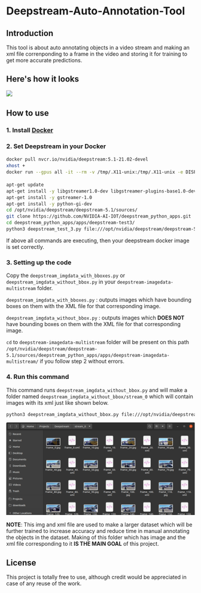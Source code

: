 # Deepstream-Auto-Annotation-Tool

## Introduction
This tool is about auto annotating objects in a video stream and making an xml file correnponding to a frame in the video and storing it for training to get more accurate predictions.


## Here's how it looks
<p>
    <img src='media/img_w_xml.gif' width='640'>
</p>

## How to use
### 1. Install [Docker](https://docs.docker.com/get-docker/)


### 2. Set Deepstream in your Docker
```sh
docker pull nvcr.io/nvidia/deepstream:5.1-21.02-devel
xhost +
docker run --gpus all -it --rm -v /tmp/.X11-unix:/tmp/.X11-unix -e DISPLAY=$DISPLAY -w /opt/nvidia/deepstream/deepstream-5.1 nvcr.io/nvidia/deepstream:5.1-21.02-devel

apt-get update
apt-get install -y libgstreamer1.0-dev libgstreamer-plugins-base1.0-dev
apt-get install -y gstreamer-1.0
apt-get install -y python-gi-dev
cd /opt/nvidia/deepstream/deepstream-5.1/sources/
git clone https://github.com/NVIDIA-AI-IOT/deepstream_python_apps.git
cd deepstream_python_apps/apps/deepstream-test3/
python3 deepstream_test_3.py file:///opt/nvidia/deepstream/deepstream-5.1/samples/streams/sample_1080p_h264.mp4
```
If above all commands are executing, then your deepstream docker image is set correctly.


### 3. Setting up the code
Copy the `deepstream_imgdata_with_bboxes.py` or `deepstream_imgdata_without_bbox.py` in your `deepstream-imagedata-multistream` folder.

`deepstream_imgdata_with_bboxes.py` : outputs images which have bounding boxes on them with the XML file for that corresponding image. 

`deepstream_imgdata_without_bbox.py` : outputs images which <b>DOES NOT</b> have bounding boxes on them with the XML file for that corresponding image.

`cd` to `deepstream-imagedata-multistream` folder will be present on this path `/opt/nvidia/deepstream/deepstream-5.1/sources/deepstream_python_apps/apps/deepstream-imagedata-multistream/` if you follow step 2 without errors.


### 4. Run this command
This command runs `deepstream_imgdata_without_bbox.py` and will make a folder named `deepstream_imgdata_without_bbox/stream_0` which will contain images with its xml just like shown below. 
```sh
python3 deepstream_imgdata_without_bbox.py file:///opt/nvidia/deepstream/deepstream-5.1/samples/streams/sample_1080p_h264.mp4 deepstream_imgdata_without_bbox
```

<p>
    <img src='media/img_w_xml.png' width='640'>
</p>


**NOTE**: This img and xml file are used to make a larger dataset which will be further trained to increase accuracy and reduce time in manual annotating the objects in the dataset. Making of this folder which has image and the xml file corresponding to it <b> IS THE MAIN GOAL</b> of this project.  

## License
This project is totally free to use, although credit would be appreciated in case of any reuse of the work.

